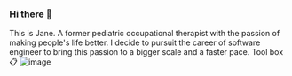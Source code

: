 ### Hi there 👋

<!--
**janechodance/janechodance** is a ✨ _special_ ✨ repository because its `README.md` (this file) appears on your GitHub profile.

Here are some ideas to get you started:

- 🔭 I’m currently working on ...
- 🌱 I’m currently learning ...
- 👯 I’m looking to collaborate on ...
- 🤔 I’m looking for help with ...
- 💬 Ask me about ...
- 📫 How to reach me: ...
- 😄 Pronouns: ...
- ⚡ Fun fact: ...
-->

This is Jane.
A former pediatric occupational therapist with the passion of making people's life better. I decide to pursuit the career of software engineer to bring this passion to a bigger scale and a faster pace.
Tool box :clipboard:
![image](https://user-images.githubusercontent.com/87551323/159167931-e80018cb-5db8-4426-b0df-76378b41e7a1.png)
